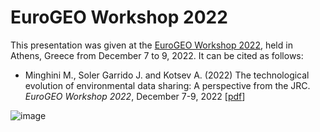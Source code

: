 # EuroGEO Workshop 2022
This presentation was given at the [EuroGEO Workshop 2022](https://www.greekgeo.noa.gr/egw2022/), held in Athens, Greece from December 7 to 9, 2022. It can be cited as follows:

* Minghini M., Soler Garrido J. and Kotsev A. (2022) The technological evolution of environmental data sharing: A perspective from the JRC. _EuroGEO Workshop 2022_, December 7-9, 2022 [[pdf](EuroGEO_PlatformsSession_JRC.pdf)]

![image](https://user-images.githubusercontent.com/14758434/226950642-050a2321-0287-403b-8514-47a6e2970fd4.png)
